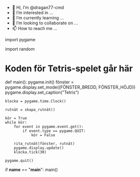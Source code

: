 - 👋 Hi, I’m @dragan77-cmd
- 👀 I’m interested in ...
- 🌱 I’m currently learning ...
- 💞️ I’m looking to collaborate on ...
- 📫 How to reach me ...

<!---
dragan77-cmd/dragan77-cmd is a ✨ special ✨ repository because its `README.md` (this file) appears on your GitHub profile.
You can click the Preview link to take a look at your changes.
---> import pygame
import random

# Koden för Tetris-spelet går här

def main():
    pygame.init()
    fönster = pygame.display.set_mode((FÖNSTER_BREDD, FÖNSTER_HÖJD))
    pygame.display.set_caption("Tetris")

    klocka = pygame.time.Clock()

    rutnät = skapa_rutnät()

    kör = True
    while kör:
        for event in pygame.event.get():
            if event.type == pygame.QUIT:
                kör = False

        rita_rutnät(fönster, rutnät)
        pygame.display.update()
        klocka.tick(30)

    pygame.quit()


if __name__ == "__main__":
    main()


